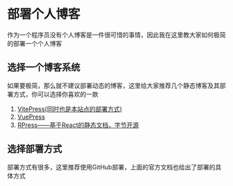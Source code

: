 # 部署个人博客

作为一个程序员没有个人博客是一件很可惜的事情，因此我在这里教大家如何极简的部署一个个人博客

## 选择一个博客系统

如果要极简，那么就不建议部署动态的博客，这里给大家推荐几个静态博客及其部署方式，你可以选择你喜欢的一款

1. [VitePress(同时也是本站点的部署方式)](https://vitepress.dev/zh/guide/deploy#github-pages)
2. [VuePress](http://vuepress.vuejs.org/zh/guide/deployment.html)
3. [RPress——基于React的静态文档，字节开源](http://rspress.dev/zh/guide/basic/deploy#%E9%80%9A%E8%BF%87-github-actions-%E9%83%A8%E7%BD%B2)

## 选择部署方式

部署方式有很多，这里推荐使用GitHub部署，上面的官方文档也给出了部署的具体方式

## 